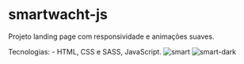 # smartwacht-js
Projeto landing page com responsividade e animações suaves.

Tecnologias: - HTML, CSS e SASS, JavaScript.
![smart](https://github.com/JohnatanChagas/smartwacht-js/assets/127504003/42292579-cc23-4a86-a352-4faabc88a1c9)
![smart-dark](https://github.com/JohnatanChagas/smartwacht-js/assets/127504003/c8dcdd67-783e-4875-aa91-f222b70aa2d9)
